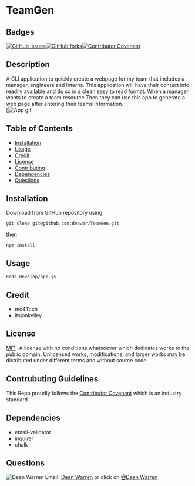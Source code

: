 # TeamGen 
 ## Badges  
[![GitHub issues](https://img.shields.io/github/issues/deawar/TeamGen?style=plastic)](undefined/network)[![GitHub forks](https://img.shields.io/github/forks/deawar/TeamGen?style=plastic)](undefined/network)[![Contributor Covenant](https://img.shields.io/badge/Contributor%20Covenant-v2.0%20adopted-ff69b4.svg?style=plastic)](code_of_conduct.md) 
## Description  
  A CLI application to quickly create a webpage for my team that includes a manager, engineers and interns. This application will have their contact info readily available and do so in a clean easy to read format. When a manager wants to create a team resource Then they can use this app to generate a web page after entering their teams information.  
  [![App gif](https://github.com/deawar/TeamGen/blob/master/teamGen.gif)

## Table of Contents  
* [Installation](#installation)  
* [Usage](#usage)  
* [Credit](#credit)  
* [License](#license)  
* [Contributing](#contributing)  
* [Dependencies](#dependencies)  
* [Questions](#questions) 
  
## Installation  
Download from GitHub repository using:  
```
git clone git@github.com:deawar/TeamGen.git
``` 
then 
```
npm install
``` 
## Usage  
``` 
node Develop/app.js 
``` 
## Credit  
*  mc4Tech  
*  itsjonkelley  
  
## License  
[MIT](https://github.com/deawar/TeamGen/blob/master/LICENSE) -A license with no conditions whatsoever which dedicates works to the public domain. Unlicensed works, modifications, and larger works may be distributed under different terms and without source code.
  
## Contrubuting Guidelines 
 This Repo proudly follows the [Contributor Covenant](https://www.contributor-covenant.org/) which is an industry standard. 
 
## Dependencies  
* email-validator
* inquirer
* chalk
## Questions 
![Dean Warren](https://avatars3.githubusercontent.com/u/15312495?v=4&s=48)  Email: [Dean Warren](mailto:deawar@gmail.com) or  click on [@Dean Warren](https://github.com/deawar)